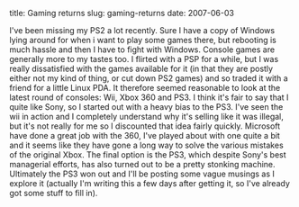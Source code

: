 title: Gaming returns
slug: gaming-returns
date: 2007-06-03


I've been missing my PS2 a lot recently. Sure I have a copy of Windows lying around for when i want to play some games there, but rebooting is much hassle and then I have to fight with Windows. Console games are generally more to my tastes too.
I flirted with a PSP for a while, but I was really dissatisfied with the games available for it (in that they are postly either not my kind of thing, or cut down PS2 games) and so traded it with a friend for a little Linux PDA.
It therefore seemed reasonable to look at the latest round of consoles: Wii, Xbox 360 and PS3. I think it's fair to say that I quite like Sony, so I started out with a heavy bias to the PS3. I've seen the wii in action and I completely understand why it's selling like it was illegal, but it's not really for me so I discounted that idea fairly quickly. Microsoft have done a great job with the 360, I've played about with one quite a bit and it seems like they have gone a long way to solve the various mistakes of the original Xbox. The final option is the PS3, which despite Sony's best managerial efforts, has also turned out to be a pretty stonking machine.
Ultimately the PS3 won out and I'll be posting some vague musings as I explore it (actually I'm writing this a few days after getting it, so I've already got some stuff to fill in).

